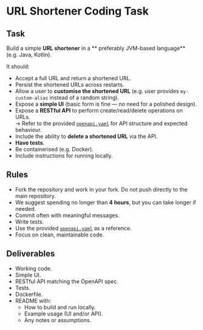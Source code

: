 # URL Shortener Coding Task

## Task

Build a simple **URL shortener** in a ** preferably JVM-based language** (e.g. Java, Kotlin).

It should:

- Accept a full URL and return a shortened URL.
- Persist the shortened URLs across restarts.
- Allow a user to **customise the shortened URL** (e.g. user provides `my-custom-alias` instead of a random string).
- Expose a **simple UI** (basic form is fine — no need for a polished design).
- Expose a **RESTful API** to perform create/read/delete operations on URLs.  
  → Refer to the provided [`openapi.yaml`](./openapi.yaml) for API structure and expected behaviour.
- Include the ability to **delete a shortened URL** via the API.
- **Have tests**.
- Be containerised (e.g. Docker).
- Include instructions for running locally.

## Rules

- Fork the repository and work in your fork. Do not push directly to the main repository.
- We suggest spending no longer than **4 hours**, but you can take longer if needed.
- Commit often with meaningful messages.
- Write tests.
- Use the provided [`openapi.yaml`](./openapi.yaml) as a reference.
- Focus on clean, maintainable code.

## Deliverables

- Working code.
- Simple UI.
- RESTful API matching the OpenAPI spec.
- Tests.
- Dockerfile.
- README with:
  - How to build and run locally.
  - Example usage (UI and/or API).
  - Any notes or assumptions.
